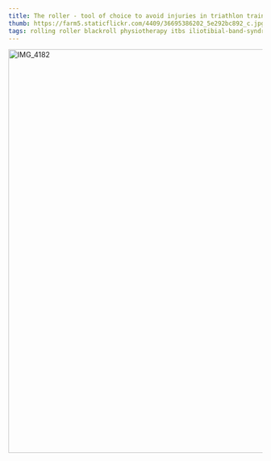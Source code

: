 ```yaml
---
title: The roller - tool of choice to avoid injuries in triathlon training
thumb: https://farm5.staticflickr.com/4409/36695386202_5e292bc892_c.jpg
tags: rolling roller blackroll physiotherapy itbs iliotibial-band-syndrome health training
---
```



<a data-flickr-embed="true"  href="https://www.flickr.com/photos/49424339@N02/36695386202/in/album-72157688215200145/" title="IMG_4182"><img src="https://farm5.staticflickr.com/4409/36695386202_5e292bc892_c.jpg" width="800" height="800" alt="IMG_4182"></a><script async src="//embedr.flickr.com/assets/client-code.js" charset="utf-8"></script>
